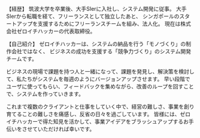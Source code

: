 【経歴】
筑波大学を卒業後、大手SIerに入社し、システム開発に従事。
大手SIerから転職を経て、フリーランスとして独立したあと、
シンガポールのスタートアップを支援するためにフリーランスチームを組み、法人化。
現在は株式会社ゼロイチハッカーの代表取締役。

【自己紹介】
ゼロイチハッカーは、システムの納品を行う「モノづくり」の制作会社ではなく、
ビジネスの成功を支援する「競争力づくり」のシステム開発チームです。

ビジネスの現場で課題を持つ人と一緒になって、課題を発見し、解決策を検討して、私たちがシステムを毎週のようにバージョンアップさせます。
早い段階でユーザに使ってもらい、フィードバックを集めながら、改善のループを回すことで、システムを作っていきます。

これまで複数のクライアントと仕事をしていく中で、経営の難しさ、事業を創り育てることの難しさを痛感し、反省の日々を過ごしています。
皆様には、ゼロイチハッカーで得た知見を活かして、事業アイデアをブラッシュアップするお手伝いをさせていただければ幸いです。
